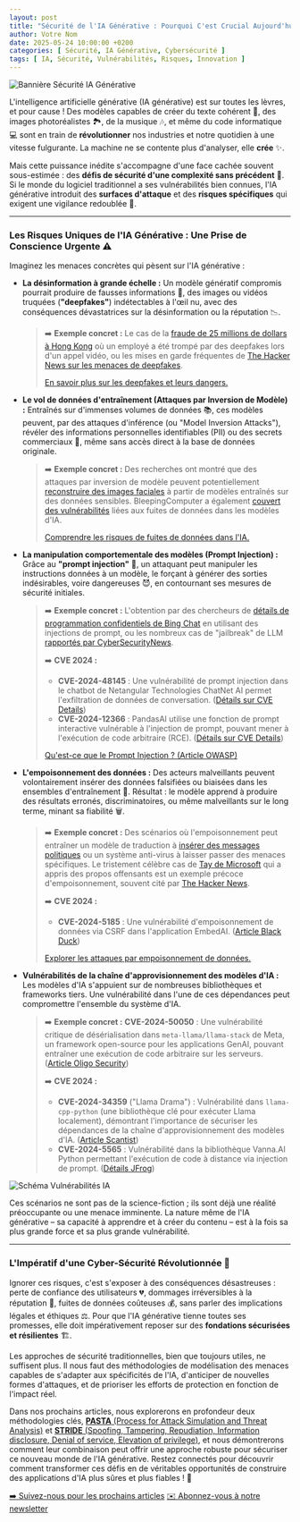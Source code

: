 ```yaml
---
layout: post
title: "Sécurité de l'IA Générative : Pourquoi C'est Crucial Aujourd'hui 🛡️"
author: Votre Nom
date: 2025-05-24 10:00:00 +0200
categories: [ Sécurité, IA Générative, Cybersécurité ]
tags: [ IA, Sécurité, Vulnérabilités, Risques, Innovation ]
---
```


![Bannière Sécurité IA Générative](URL_DE_VOTRE_IMAGE_DE_BANNERE_ICI)

L'intelligence artificielle générative (IA générative) est sur toutes les lèvres, et pour cause ! Des modèles capables
de créer du texte cohérent 📝, des images photoréalistes 🏞️, de la musique 🎶, et même du code informatique 💻 sont en train de
**révolutionner** nos industries et notre quotidien à une vitesse fulgurante. La machine ne se contente plus d'analyser,
elle **crée** ✨.

Mais cette puissance inédite s'accompagne d'une face cachée souvent sous-estimée : des **défis de sécurité d'une complexité sans précédent** 😬.
Si le monde du logiciel traditionnel a ses vulnérabilités bien connues, l'IA générative introduit des **surfaces d'attaque** et des
**risques spécifiques** qui exigent une vigilance redoublée 🚨.

---

### Les Risques Uniques de l'IA Générative : Une Prise de Conscience Urgente ⚠️

Imaginez les menaces concrètes qui pèsent sur l'IA générative :

* **La désinformation à grande échelle :** Un modèle génératif compromis pourrait produire de fausses informations 🚫, des
  images ou vidéos truquées (**"deepfakes"**) indétectables à l'œil nu, avec des conséquences dévastatrices sur la
  désinformation ou la réputation 📉.
  > ➡️ **Exemple concret :** Le cas de la [fraude de 25 millions de dollars à Hong Kong](https://www.weforum.org/stories/2025/02/deepfake-ai-cybercrime-arup/) où un employé a été trompé par des deepfakes lors d'un appel vidéo, ou les mises en garde fréquentes de [The Hacker News sur les menaces de deepfakes](https://thehackernews.com/search?q=deepfake+threats).
  >
  > [En savoir plus sur les deepfakes et leurs dangers.](https://www.proofpoint.com/fr/threat-reference/deepfake)

* **Le vol de données d'entraînement (Attaques par Inversion de Modèle) :** Entraînés sur d'immenses volumes de données 📚, ces modèles peuvent, par des
  attaques d'inférence (ou "Model Inversion Attacks"), révéler des informations personnelles identifiables (PII) ou des secrets commerciaux 🤫, même sans
  accès direct à la base de données originale.
  > ➡️ **Exemple concret :** Des recherches ont montré que des attaques par inversion de modèle peuvent potentiellement [reconstruire des images faciales](https://www.tillion.ai/blog/model-inversion-attacks-a-growing-threat-to-ai-security) à partir de modèles entraînés sur des données sensibles. BleepingComputer a également [couvert des vulnérabilités](https://www.bleepingcomputer.com/search/?q=AI+data+leakage&safeSearch=0) liées aux fuites de données dans les modèles d'IA.
  >
  > [Comprendre les risques de fuites de données dans l'IA.](https://www.michalsons.com/blog/model-inversion-attacks-a-new-ai-security-risk/)

* **La manipulation comportementale des modèles (Prompt Injection) :** Grâce au **"prompt injection"** 💉, un attaquant peut manipuler les
  instructions données à un modèle, le forçant à générer des sorties indésirables, voire dangereuses 😈, en contournant
  ses mesures de sécurité initiales.
  > ➡️ **Exemple concret :** L'obtention par des chercheurs de [détails de programmation confidentiels de Bing Chat](https://www.ibm.com/think/topics/prompt-injection) en utilisant des injections de prompt, ou les nombreux cas de "jailbreak" de LLM [rapportés par CyberSecurityNews](https://cybersecuritynews.com/?s=prompt+injection+jailbreak).
  >
  > ➡️ **CVE 2024 :**
  > * **CVE-2024-48145** : Une vulnérabilité de prompt injection dans le chatbot de Netangular Technologies ChatNet AI permet l'exfiltration de données de conversation. ([Détails sur CVE Details](https://www.cvedetails.com/cve/CVE-2024-48145/))
  > * **CVE-2024-12366** : PandasAI utilise une fonction de prompt interactive vulnérable à l'injection de prompt, pouvant mener à l'exécution de code arbitraire (RCE). ([Détails sur CVE Details](https://www.cvedetails.com/cve/CVE-2024-12366/))
  >
  > [Qu'est-ce que le Prompt Injection ? (Article OWASP)](https://genai.owasp.org/llmrisk/llm012025-prompt-injection/)

* **L'empoisonnement des données :** Des acteurs malveillants peuvent volontairement insérer des données falsifiées ou
  biaisées dans les ensembles d'entraînement 🤢. Résultat : le modèle apprend à produire des résultats erronés,
  discriminatoires, ou même malveillants sur le long terme, minant sa fiabilité 🗑️.
  > ➡️ **Exemple concret :** Des scénarios où l'empoisonnement peut entraîner un modèle de traduction à [insérer des messages politiques](https://www.riskinsight-wavestone.com/en/2024/10/data-poisoning-a-threat-to-llms-integrity-and-security/) ou un système anti-virus à laisser passer des menaces spécifiques. Le tristement célèbre cas de [Tay de Microsoft](https://www.riskinsight-wavestone.com/2024/10/data-poisoning-une-menace-pour-lintegrite-et-la-securite-du-llm/) qui a appris des propos offensants est un exemple précoce d'empoisonnement, souvent cité par [The Hacker News](https://thehackernews.com/search?q=data+poisoning).
  >
  > ➡️ **CVE 2024 :**
  > * **CVE-2024-5185** : Une vulnérabilité d'empoisonnement de données via CSRF dans l'application EmbedAI. ([Article Black Duck](https://www.blackduck.com/blog/cyrc-advisory-data-poisoning-embedai.html))
  >
  > [Explorer les attaques par empoisonnement de données.](https://genai.owasp.org/llmrisk/llm042025-data-and-model-poisoning/)

* **Vulnérabilités de la chaîne d'approvisionnement des modèles d'IA :** Les modèles d'IA s'appuient sur de nombreuses bibliothèques et frameworks tiers. Une vulnérabilité dans l'une de ces dépendances peut compromettre l'ensemble du système d'IA.
  > ➡️ **Exemple concret :** **CVE-2024-50050** : Une vulnérabilité critique de désérialisation dans `meta-llama/llama-stack` de Meta, un framework open-source pour les applications GenAI, pouvant entraîner une exécution de code arbitraire sur les serveurs. ([Article Oligo Security](https://www.oligo.security/blog/cve-2024-50050-critical-vulnerability-in-meta-llama-llama-stack))
  >
  > ➡️ **CVE 2024 :**
  > * **CVE-2024-34359** ("Llama Drama") : Vulnérabilité dans `llama-cpp-python` (une bibliothèque clé pour exécuter Llama localement), démontrant l'importance de sécuriser les dépendances de la chaîne d'approvisionnement des modèles d'IA. ([Article Scantist](https://scantist.com/resources/blogs/strengthening-ai-supply-chains-lessons-from-cve-2024-34359))
  > * **CVE-2024-5565** : Vulnérabilité dans la bibliothèque Vanna.AI Python permettant l'exécution de code à distance via injection de prompt. ([Détails JFrog](https://jfrog.com/blog/top-jfrog-security-research-discoveries-of-2024/))

![Schéma Vulnérabilités IA](URL_DE_VOTRE_IMAGE_DE_SCHEMA_ICI)

Ces scénarios ne sont pas de la science-fiction ; ils sont déjà une réalité préoccupante ou une menace imminente. La nature
même de l'IA générative – sa capacité à apprendre et à créer du contenu – est à la fois sa plus grande force et sa plus
grande vulnérabilité.

---

### L'Impératif d'une Cyber-Sécurité Révolutionnée 🚀

Ignorer ces risques, c'est s'exposer à des conséquences désastreuses : perte de confiance des utilisateurs 💔, dommages
irréversibles à la réputation 📛, fuites de données coûteuses 💰, sans parler des implications légales et éthiques ⚖️. Pour que
l'IA générative tienne toutes ses promesses, elle doit impérativement reposer sur des **fondations sécurisées et résilientes** 🏗️.

Les approches de sécurité traditionnelles, bien que toujours utiles, ne suffisent plus. Il nous faut des méthodologies de
modélisation des menaces capables de s'adapter aux spécificités de l'IA, d'anticiper de nouvelles formes d'attaques, et de
prioriser les efforts de protection en fonction de l'impact réel.

Dans nos prochains articles, nous explorerons en profondeur deux méthodologies clés, [**PASTA** (Process for Attack Simulation and Threat Analysis)](LIEN_VERS_UN_ARTICLE_OU_RESURCE_PASTA) et [**STRIDE** (Spoofing, Tampering, Repudiation, Information disclosure, Denial of service, Elevation of privilege)](LIEN_VERS_UN_ARTICLE_OU_RESURCE_STRIDE), et nous
démontrerons comment leur combinaison peut offrir une approche robuste pour sécuriser ce nouveau monde de l'IA générative.
Restez connectés pour découvrir comment transformer ces défis en de véritables opportunités de construire des applications
d'IA plus sûres et plus fiables ! 💪

[➡️ Suivez-nous pour les prochains articles](LIEN_VERS_VOTRE_PAGE_BLOG_OU_RESEAUX_SOCIAUX)
[✉️ Abonnez-vous à notre newsletter](LIEN_VERS_VOTRE_NEWSLETTER)